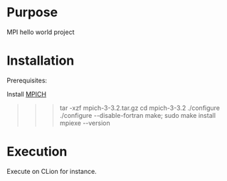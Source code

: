# Purpose
MPI hello world project

# Installation
Prerequisites:

Install [MPICH](https://www.mpich.org/downloads/)
>>> tar -xzf mpich-3-3.2.tar.gz
>>> cd mpich-3-3.2
>>> ./configure
>>> ./configure --disable-fortran
>>> make; sudo make install
>>> mpiexe --version

# Execution
Execute on CLion for instance.
